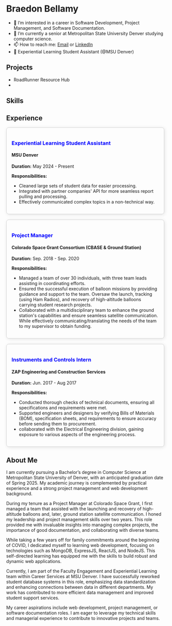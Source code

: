 #  Braedon Bellamy
- 👀 I’m interested in a career in Software Development, Project Management, and Software Documentation.
- 🌱 I’m currently a senior at Metropolitan State University Denver studying computer science.  
- 📫 How to reach me: [Email](Braedonb98@gmail.com) or [LinkedIn](https://www.linkedin.com/in/braedon-bellamy/)
- 👔 Experiential Learning Student Assistant (@MSU Denver)

 ## Projects
- RoadRunner Resource Hub
- 

## Skills

## Experience
<div style="border: 1px solid #ccc; padding: 16px; border-radius: 8px; box-shadow: 2px 2px 12px rgba(0,0,0,0.1);">
  <h3 style="color: blue;">Experiential Learning Student Assistant</h2>
  <h4>MSU Denver</h3>
  <p><strong>Duration:</strong> May 2024 - Present</p>
  <p><strong>Responsibilities:</strong></p>
  <ul>
    <li>Cleaned large sets of student data for easier processing.</li>
    <li>Integrated with partner companies' API for more seamless report pulling and processing.</li>
    <li> Effectively communicated complex topics in a non-technical way.</li>
  </ul>
</div> 

<br/>

<div style="border: 1px solid #ccc; padding: 16px; border-radius: 8px; box-shadow: 2px 2px 12px rgba(0,0,0,0.1);">
  <h3 style="color: blue;">Project Manager</h2>
  <h4>Colorado Space Grant Consortium (CBASE & Ground Station)</h3>
  <p><strong>Duration:</strong> Sep. 2018 - Sep. 2020 </p>
  <p><strong>Responsibilities:</strong></p>
  <ul>
    <li> Managed a team of over 30 individuals, with three team leads assisting in coordinating efforts.</li>
    <li>Ensured the successful execution of balloon missions by providing guidance and support to the team. Oversaw the launch, tracking (using Ham Radios), and recovery of high-altitude balloons carrying student research projects.</li>
    <li>Collaborated with a multidisciplinary team to enhance the ground station's capabilities and ensure seamless satellite communication. While effectively communicating/translating the needs of the team to my supervisor to obtain funding.</li>
  </ul>
</div> 

<br/>

<div style="border: 1px solid #ccc; padding: 16px; border-radius: 8px; box-shadow: 2px 2px 12px rgba(0,0,0,0.1);">
  <h3 style="color: blue;">Instruments and Controls Intern</h2>
  <h4>ZAP Engineering and Construction Services</h3>
  <p><strong>Duration:</strong> Jun. 2017 - Aug 2017 </p>
  <p><strong>Responsibilities:</strong></p>
  <ul>
    <li> Conducted thorough checks of technical documents, ensuring all specifications and requirements were met.</li>
    <li> Supported engineers and designers by verifying Bills of Materials (BOM), specification sheets, and requirements to ensure accuracy before sending them to procurement.</li>
    <li> collaborated with the Electrical Engineering division, gaining exposure to various aspects of the engineering process.</li>
  </ul>
</div> 

## About Me
I am currently pursuing a Bachelor’s degree in Computer Science at Metropolitan State University of Denver, with an anticipated graduation date of Spring 2025. My academic journey is complemented by practical experience and a strong project management and web development background.

 During my tenure as a Project Manager at Colorado Space Grant, I first managed a team that assisted with the launching and recovery of high-altitude balloons and, later, ground station satellite communication. I honed my leadership and project management skills over two years. This role provided me with invaluable insights into managing complex projects, the importance of good documentation, and collaborating with diverse teams.

 While taking a few years off for family commitments around the beginning of COVID, I dedicated myself to learning web development, focusing on technologies such as MongoDB, ExpressJS, ReactJS, and NodeJS. This self-directed learning has equipped me with the skills to build robust and dynamic web applications.

 Currently, I am part of the Faculty Engagement and Experiential Learning team within Career Services at MSU Denver. I have successfully reworked student database systems in this role, emphasizing data standardization and enhancing connections between data in different departments. My work has contributed to more efficient data management and improved student support services.

 My career aspirations include web development, project management, or software documentation roles. I am eager to leverage my technical skills and managerial experience to contribute to innovative projects and teams.
